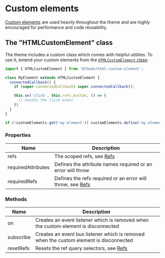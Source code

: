 # Custom elements

[Custom elements](https://developer.mozilla.org/en-US/docs/Web/API/Web_components/Using_custom_elements) are used heavily throughout the theme and are highly encouraged for performance and code reusability.

## The "HTMLCustomElement" class

The theme includes a custom class which comes with helpful utitilies. To use it, extend your custom elements from the [`HTMLCustomElement` class](/assets/html-custom-element.js):

```js
import { HTMLCustomElement } from '@theme/html-custom-element';

class MyElement extends HTMLCustomElement {
  connectedCallback() {
    if (super.connectedCallback) super.connectedCallback();

    this.on('click', this.refs.button, () => {
      // handle the click event
    })
  }
}

if (!customElements.get('my-element')) customElements.define('my-element', MyElement);
```

### Properties

| Name | Description |
| --- | --- |
| refs | The scoped refs, see [Refs](/docs/refs.md) |
| requiredAttributes | Defines the attribute names required or an error will throw |
| requiredRefs | Defines the refs required or an error will throw, see [Refs](/docs/refs.md) |

### Methods

| Name | Description |
| --- | --- |
| on | Creates an event listener which is removed when the custom element is disconnected |
| subscribe | Creates an event bus listener which is removed when the custom element is disconnected |
| resetRefs | Resets the ref query selectors, see [Refs](/docs/refs.md) |
